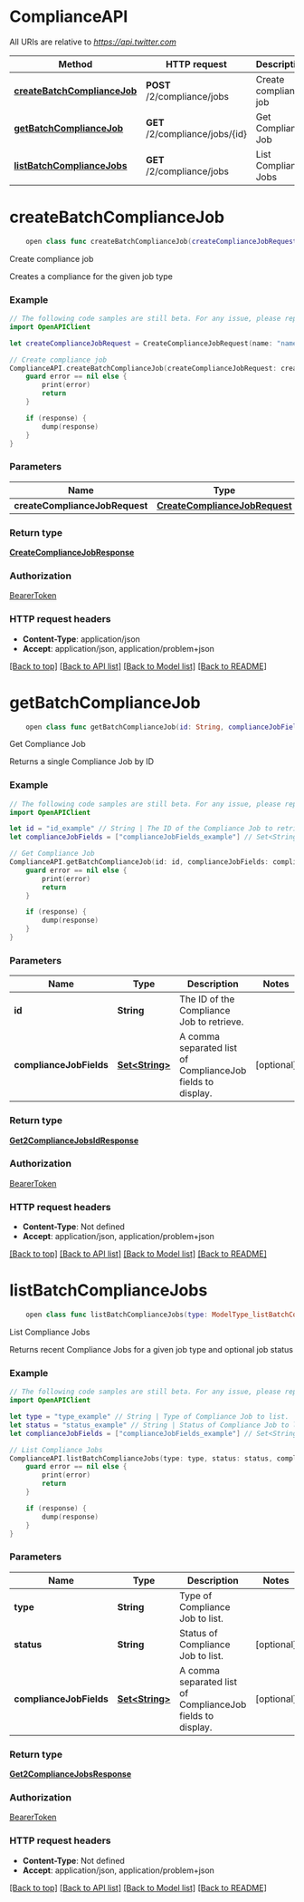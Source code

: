 # ComplianceAPI

All URIs are relative to *https://api.twitter.com*

Method | HTTP request | Description
------------- | ------------- | -------------
[**createBatchComplianceJob**](ComplianceAPI.md#createbatchcompliancejob) | **POST** /2/compliance/jobs | Create compliance job
[**getBatchComplianceJob**](ComplianceAPI.md#getbatchcompliancejob) | **GET** /2/compliance/jobs/{id} | Get Compliance Job
[**listBatchComplianceJobs**](ComplianceAPI.md#listbatchcompliancejobs) | **GET** /2/compliance/jobs | List Compliance Jobs


# **createBatchComplianceJob**
```swift
    open class func createBatchComplianceJob(createComplianceJobRequest: CreateComplianceJobRequest, completion: @escaping (_ data: CreateComplianceJobResponse?, _ error: Error?) -> Void)
```

Create compliance job

Creates a compliance for the given job type

### Example
```swift
// The following code samples are still beta. For any issue, please report via http://github.com/OpenAPITools/openapi-generator/issues/new
import OpenAPIClient

let createComplianceJobRequest = CreateComplianceJobRequest(name: "name_example", resumable: false, type: "type_example") // CreateComplianceJobRequest | 

// Create compliance job
ComplianceAPI.createBatchComplianceJob(createComplianceJobRequest: createComplianceJobRequest) { (response, error) in
    guard error == nil else {
        print(error)
        return
    }

    if (response) {
        dump(response)
    }
}
```

### Parameters

Name | Type | Description  | Notes
------------- | ------------- | ------------- | -------------
 **createComplianceJobRequest** | [**CreateComplianceJobRequest**](CreateComplianceJobRequest.md) |  | 

### Return type

[**CreateComplianceJobResponse**](CreateComplianceJobResponse.md)

### Authorization

[BearerToken](../README.md#BearerToken)

### HTTP request headers

 - **Content-Type**: application/json
 - **Accept**: application/json, application/problem+json

[[Back to top]](#) [[Back to API list]](../README.md#documentation-for-api-endpoints) [[Back to Model list]](../README.md#documentation-for-models) [[Back to README]](../README.md)

# **getBatchComplianceJob**
```swift
    open class func getBatchComplianceJob(id: String, complianceJobFields: [ComplianceJobFields_getBatchComplianceJob]? = nil, completion: @escaping (_ data: Get2ComplianceJobsIdResponse?, _ error: Error?) -> Void)
```

Get Compliance Job

Returns a single Compliance Job by ID

### Example
```swift
// The following code samples are still beta. For any issue, please report via http://github.com/OpenAPITools/openapi-generator/issues/new
import OpenAPIClient

let id = "id_example" // String | The ID of the Compliance Job to retrieve.
let complianceJobFields = ["complianceJobFields_example"] // Set<String> | A comma separated list of ComplianceJob fields to display. (optional)

// Get Compliance Job
ComplianceAPI.getBatchComplianceJob(id: id, complianceJobFields: complianceJobFields) { (response, error) in
    guard error == nil else {
        print(error)
        return
    }

    if (response) {
        dump(response)
    }
}
```

### Parameters

Name | Type | Description  | Notes
------------- | ------------- | ------------- | -------------
 **id** | **String** | The ID of the Compliance Job to retrieve. | 
 **complianceJobFields** | [**Set&lt;String&gt;**](String.md) | A comma separated list of ComplianceJob fields to display. | [optional] 

### Return type

[**Get2ComplianceJobsIdResponse**](Get2ComplianceJobsIdResponse.md)

### Authorization

[BearerToken](../README.md#BearerToken)

### HTTP request headers

 - **Content-Type**: Not defined
 - **Accept**: application/json, application/problem+json

[[Back to top]](#) [[Back to API list]](../README.md#documentation-for-api-endpoints) [[Back to Model list]](../README.md#documentation-for-models) [[Back to README]](../README.md)

# **listBatchComplianceJobs**
```swift
    open class func listBatchComplianceJobs(type: ModelType_listBatchComplianceJobs, status: Status_listBatchComplianceJobs? = nil, complianceJobFields: [ComplianceJobFields_listBatchComplianceJobs]? = nil, completion: @escaping (_ data: Get2ComplianceJobsResponse?, _ error: Error?) -> Void)
```

List Compliance Jobs

Returns recent Compliance Jobs for a given job type and optional job status

### Example
```swift
// The following code samples are still beta. For any issue, please report via http://github.com/OpenAPITools/openapi-generator/issues/new
import OpenAPIClient

let type = "type_example" // String | Type of Compliance Job to list.
let status = "status_example" // String | Status of Compliance Job to list. (optional)
let complianceJobFields = ["complianceJobFields_example"] // Set<String> | A comma separated list of ComplianceJob fields to display. (optional)

// List Compliance Jobs
ComplianceAPI.listBatchComplianceJobs(type: type, status: status, complianceJobFields: complianceJobFields) { (response, error) in
    guard error == nil else {
        print(error)
        return
    }

    if (response) {
        dump(response)
    }
}
```

### Parameters

Name | Type | Description  | Notes
------------- | ------------- | ------------- | -------------
 **type** | **String** | Type of Compliance Job to list. | 
 **status** | **String** | Status of Compliance Job to list. | [optional] 
 **complianceJobFields** | [**Set&lt;String&gt;**](String.md) | A comma separated list of ComplianceJob fields to display. | [optional] 

### Return type

[**Get2ComplianceJobsResponse**](Get2ComplianceJobsResponse.md)

### Authorization

[BearerToken](../README.md#BearerToken)

### HTTP request headers

 - **Content-Type**: Not defined
 - **Accept**: application/json, application/problem+json

[[Back to top]](#) [[Back to API list]](../README.md#documentation-for-api-endpoints) [[Back to Model list]](../README.md#documentation-for-models) [[Back to README]](../README.md)

